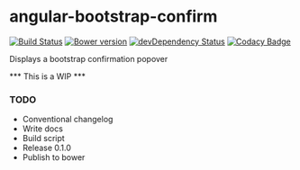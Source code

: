 # angular-bootstrap-confirm
[![Build Status](https://travis-ci.org/mattlewis92/angular-bootstrap-confirm.svg?branch=master)](https://travis-ci.org/mattlewis92/angular-bootstrap-confirm)
[![Bower version](https://badge.fury.io/bo/angular-bootstrap-confirm.svg)](http://badge.fury.io/bo/angular-bootstrap-confirm)
[![devDependency Status](https://david-dm.org/mattlewis92/angular-bootstrap-confirm/dev-status.svg)](https://david-dm.org/mattlewis92/angular-bootstrap-confirm#info=devDependencies)
[![Codacy Badge](https://www.codacy.com/project/badge/f00fe7fdcfa04a38a31750bec12e142d)](https://www.codacy.com/app/matt-lewis-private/angular-bootstrap-confirm)

Displays a bootstrap confirmation popover

*** This is a WIP ***

### TODO
* Conventional changelog
* Write docs
* Build script
* Release 0.1.0
* Publish to bower

